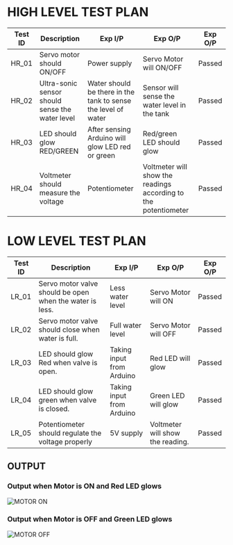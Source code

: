 # HIGH LEVEL TEST PLAN

|Test ID | Description | Exp I/P | Exp O/P | Exp O/P |
|--------|-------------|---------|---------|---------|
|HR_01    |Servo motor should ON/OFF             |Power supply         |  Servo Motor will ON/OFF        | Passed        |
|HR_02    |  Ultra-sonic sensor should sense the water level           | Water should be there in the tank to sense the level of water        |Sensor will sense the water level in the tank         | Passed  |
|HR_03    |  LED should glow RED/GREEN           | After sensing  Arduino will glow LED red or green        |   Red/green LED should glow      |    Passed     |
|HR_04    |         Voltmeter should measure the voltage    |      Potentiometer    |    Voltmeter will show the readings according to the potentiometer     |    Passed     |



# LOW LEVEL TEST PLAN

|Test ID | Description | Exp I/P | Exp O/P | Exp O/P |
|--------|-------------|---------|---------|---------|
|LR_01    |Servo motor valve should be open when the water is less.            |Less water level        |  Servo Motor will ON      | Passed        |
|LR_02    | Servo motor valve should close when water is full.       | Full water level       |Servo Motor will OFF     | Passed  |
|LR_03    |  LED should glow Red when valve is open.          | Taking input from Arduino       |   Red LED will glow    |    Passed     |
|LR_04    |         LED should glow green when valve is closed.|     Taking input from Arduino    |    Green LED will glow    |    Passed     |
|LR_05   |      Potentiometer should regulate the voltage properly|     5V supply  |    Voltmeter will show the reading.    |    Passed     |



## OUTPUT

### Output when Motor is ON and Red LED glows
![MOTOR ON ](https://user-images.githubusercontent.com/98867361/157002862-32bc6f64-fc17-4d22-9c85-3f8354e821e7.png)
<br/>

### Output when Motor is OFF and Green LED glows
![MOTOR OFF](https://user-images.githubusercontent.com/98867361/157002918-135093ab-6c18-4403-895f-7148162afd5a.png)

